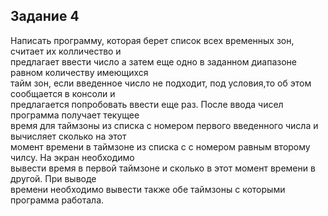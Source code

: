 ## Задание 4
Написать программу, которая берет список всех временных зон, считает их колличество и</br> предлагает ввести число а затем еще одно в заданном диапазоне равном количеству имеющихся</br> тайм зон, если введенное число не подходит, под условия,то об этом сообщается в консоли и</br> предлагается попробовать ввести еще раз. После ввода чисел программа получает текущее</br> время для таймзоны из списка с номером первого введенного числа и вычисляет сколько на этот</br> момент времени в таймзоне из списка с с номером равным второму чилсу. На экран необходимо</br> вывести время в первой таймзоне и сколько в этот момент времени в другой. При выводе</br> времени необходимо вывести также обе таймзоны с которыми программа работала.